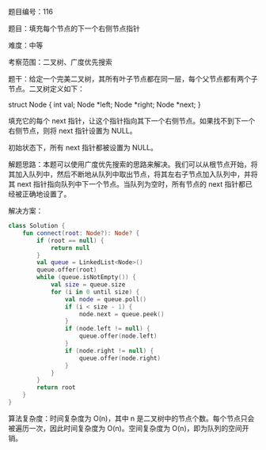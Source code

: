 题目编号：116

题目：填充每个节点的下一个右侧节点指针

难度：中等

考察范围：二叉树、广度优先搜索

题干：给定一个完美二叉树，其所有叶子节点都在同一层，每个父节点都有两个子节点。二叉树定义如下：

struct Node {
  int val;
  Node *left;
  Node *right;
  Node *next;
}

填充它的每个 next 指针，让这个指针指向其下一个右侧节点。如果找不到下一个右侧节点，则将 next 指针设置为 NULL。

初始状态下，所有 next 指针都被设置为 NULL。

解题思路：本题可以使用广度优先搜索的思路来解决。我们可以从根节点开始，将其加入队列中，然后不断地从队列中取出节点，将其左右子节点加入队列中，并将其 next 指针指向队列中下一个节点。当队列为空时，所有节点的 next 指针都已经被正确地设置了。

解决方案：

```kotlin
class Solution {
    fun connect(root: Node?): Node? {
        if (root == null) {
            return null
        }
        val queue = LinkedList<Node>()
        queue.offer(root)
        while (queue.isNotEmpty()) {
            val size = queue.size
            for (i in 0 until size) {
                val node = queue.poll()
                if (i < size - 1) {
                    node.next = queue.peek()
                }
                if (node.left != null) {
                    queue.offer(node.left)
                }
                if (node.right != null) {
                    queue.offer(node.right)
                }
            }
        }
        return root
    }
}
```

算法复杂度：时间复杂度为 O(n)，其中 n 是二叉树中的节点个数。每个节点只会被遍历一次，因此时间复杂度为 O(n)。空间复杂度为 O(n)，即为队列的空间开销。